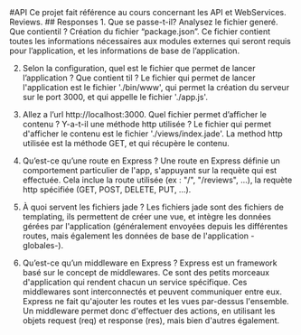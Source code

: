 <snippet>
<content>
#API
Ce projet fait référence au cours concernant les API et WebServices.
Reviews.
## Responses
1. Que se passe-t-il? Analysez le fichier generé. Que contient­il ?
Création du fichier “package.json”.
Ce fichier contient toutes les informations nécessaires aux modules externes qui seront requis pour l’application, et les informations de base de l’application.

2. Selon la configuration, quel est le fichier que permet de lancer l’application ? Que contient t­il ?
Le fichier qui permet de lancer l'application est le fichier './bin/www', qui permet la création du serveur sur le port 3000, et qui appelle le fichier './app.js'.

3. Allez a l’url http://localhost:3000. Quel fichier permet d’afficher le contenu ? Y-a-t-il une méthode http utilisée ?
Le fichier qui permet d'afficher le contenu est le fichier './views/index.jade'. La method http utilisée est la méthode GET, et qui récupère le contenu.

4. Qu’est-ce qu’une route en Express ?
Une route en Express définie un comportement particulier de l'app, s'appuyant sur la requète qui est effectuée. Cela inclue la route utilisée (ex : "/", "/reviews", ...), la requète http spécifiée (GET, POST, DELETE, PUT, ...).

5. À quoi servent les fichiers jade ?
Les fichiers jade sont des fichiers de templating, ils permettent de créer une vue, et intègre les données gérées par l'application (généralement envoyées depuis les différentes routes, mais également les données de base de l'application -globales-).

6. Qu’est-ce qu’un middleware en Express ?
Express est un framework basé sur le concept de middlewares. Ce sont des petits morceaux d'application qui rendent chacun un service spécifique.
Ces middlewares sont interconnectés et peuvent communiquer entre eux. Express ne fait qu'ajouter les routes et les vues par-dessus l'ensemble.
Un middleware permet donc d'effectuer des actions, en utilisant les objets request (req) et response (res), mais bien d'autres également.
</content>
</snippet> 
